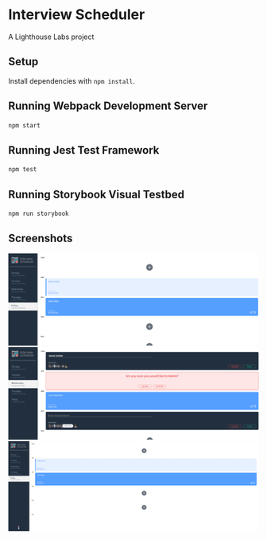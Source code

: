 # Interview Scheduler
A Lighthouse Labs project

## Setup

Install dependencies with `npm install`.

## Running Webpack Development Server

```sh
npm start
```

## Running Jest Test Framework

```sh
npm test
```

## Running Storybook Visual Testbed

```sh
npm run storybook
```

## Screenshots

!["Monday"](https://github.com/010JGL/scheduler2/blob/master/docs/Add%20user.png?raw=true)
!["Multiple modes"](https://github.com/010JGL/scheduler2/blob/master/docs/Different%20modes.png?raw=true)
!["Firday"](https://github.com/010JGL/scheduler2/blob/master/docs/Friday.png?raw=true)
